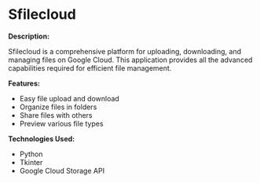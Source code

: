# Sfilecloud

**Description:**

Sfilecloud is a comprehensive platform for uploading, downloading, and managing files on Google Cloud. This application provides all the advanced capabilities required for efficient file management.

**Features:**

* Easy file upload and download
* Organize files in folders
* Share files with others
* Preview various file types

**Technologies Used:**

* Python
* Tkinter
* Google Cloud Storage API

